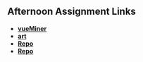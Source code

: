 ## Afternoon Assignment Links

- **[vueMiner](https://github.com/khilek/vueMiner)**
- **[art](https://github.com/khilek/art)**
- **[Repo](https://github.com/khilek/<ASSIGNMENT_REPO>)**
- **[Repo](https://github.com/khilek/<ASSIGNMENT_REPO>)**
